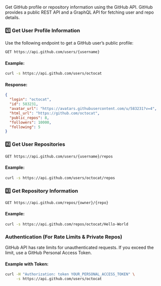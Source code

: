 Get GitHub profile or repository information using the GitHub API. GitHub provides a public REST API and a GraphQL API for fetching user and repo details.

### 1️⃣ Get User Profile Information
Use the following endpoint to get a GitHub user’s public profile:

```bash
GET https://api.github.com/users/{username}
```

#### Example:
```bash
curl -s https://api.github.com/users/octocat
```

#### Response:
```json
{
  "login": "octocat",
  "id": 583231,
  "avatar_url": "https://avatars.githubusercontent.com/u/583231?v=4",
  "html_url": "https://github.com/octocat",
  "public_repos": 8,
  "followers": 10000,
  "following": 5
}
```

### 2️⃣ Get User Repositories
```bash
GET https://api.github.com/users/{username}/repos
```

#### Example:
```bash
curl -s https://api.github.com/users/octocat/repos
```

### 3️⃣ Get Repository Information
```bash
GET https://api.github.com/repos/{owner}/{repo}
```

#### Example:
```bash
curl -s https://api.github.com/repos/octocat/Hello-World
```

### Authentication (For Rate Limits & Private Repos)
GitHub API has rate limits for unauthenticated requests. If you exceed the limit, use a GitHub Personal Access Token.

#### Example with Token:
```bash
curl -H "Authorization: token YOUR_PERSONAL_ACCESS_TOKEN" \
     -s https://api.github.com/users/octocat
```
